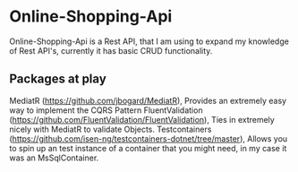 # Online-Shopping-Api

Online-Shopping-Api is a Rest API, that I am using to expand my knowledge of Rest API's, currently it has basic CRUD functionality.

## Packages at play

MediatR (https://github.com/jbogard/MediatR), Provides an extremely easy way to implement the CQRS Pattern
FluentValidation (https://github.com/FluentValidation/FluentValidation), Ties in extremely nicely with MediatR to validate Objects.
Testcontainers (https://github.com/isen-ng/testcontainers-dotnet/tree/master), Allows you to spin up an test instance of a container that you might need, in my case it was an MsSqlContainer.

